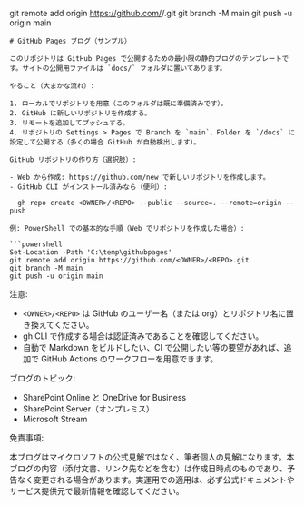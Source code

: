 git remote add origin https://github.com/<OWNER>/<REPO>.git
git branch -M main
git push -u origin main
```
# GitHub Pages ブログ（サンプル）

このリポジトリは GitHub Pages で公開するための最小限の静的ブログのテンプレートです。サイトの公開用ファイルは `docs/` フォルダに置いてあります。

やること（大まかな流れ）:

1. ローカルでリポジトリを用意（このフォルダは既に準備済みです）。
2. GitHub に新しいリポジトリを作成する。
3. リモートを追加してプッシュする。
4. リポジトリの Settings > Pages で Branch を `main`、Folder を `/docs` に設定して公開する（多くの場合 GitHub が自動検出します）。

GitHub リポジトリの作り方（選択肢）:

- Web から作成: https://github.com/new で新しいリポジトリを作成します。
- GitHub CLI がインストール済みなら（便利）:

  gh repo create <OWNER>/<REPO> --public --source=. --remote=origin --push

例: PowerShell での基本的な手順（Web でリポジトリを作成した場合）:

```powershell
Set-Location -Path 'C:\temp\githubpages'
git remote add origin https://github.com/<OWNER>/<REPO>.git
git branch -M main
git push -u origin main
```

注意:
- `<OWNER>/<REPO>` は GitHub のユーザー名（または org）とリポジトリ名に置き換えてください。
- gh CLI で作成する場合は認証済みであることを確認してください。
- 自動で Markdown をビルドしたい、CI で公開したい等の要望があれば、追加で GitHub Actions のワークフローを用意できます。

ブログのトピック:

- SharePoint Online と OneDrive for Business
- SharePoint Server（オンプレミス）
- Microsoft Stream

免責事項:

本ブログはマイクロソフトの公式見解ではなく、筆者個人の見解になります。本ブログの内容（添付文書、リンク先などを含む）は作成日時点のものであり、予告なく変更される場合があります。実運用での適用は、必ず公式ドキュメントやサービス提供元で最新情報を確認してください。

